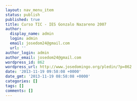 ```yaml
---
layout: nav_menu_item
status: publish
published: true
title: Curso TIC - IES Gonzalo Nazareno 2007
author:
  display_name: admin
  login: admin
  email: josedom24@gmail.com
  url: ''
author_login: admin
author_email: josedom24@gmail.com
wordpress_id: 862
wordpress_url: http://www.josedomingo.org/pledin/?p=862
date: '2013-11-19 09:58:08 +0000'
date_gmt: '2013-11-19 08:58:08 +0000'
categories: []
tags: []
comments: []
---
```


